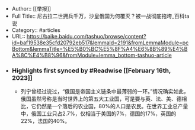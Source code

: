 - Author:: [[举报]]
- Full Title:: 尼古拉二世拥兵千万，沙皇俄国为何覆灭？被一战彻底拖垮_百科ta说
- Category:: #articles
- URL:: https://baike.baidu.com/tashuo/browse/content?id=baf19538e35cfd20792eb517&lemmaId=2191&fromLemmaModule=pcBottom&lemmaTitle=%E5%B0%BC%E5%8F%A4%E6%8B%89%E4%BA%8C%E4%B8%96&fromModule=lemma_bottom-tashuo-article
- ### Highlights first synced by #Readwise [[February 16th, 2023]]
    - 列宁曾经过说过，“俄国是帝国主义链条中最薄弱的一环。”情况确实如此，俄国虽然号称是当时世界上的第五大工业国，可是要与英、法、美、德相比，它仍然是一个落后的农业国，80%的人口是农民。在世界工业总产量中，俄国工业只占2.7%，仅相当于美国的7%，德国的17%，英国的22%，法国的40%。

